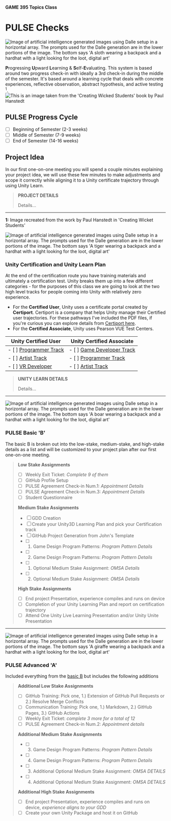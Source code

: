 #### GAME 395 Topics Class

# PULSE Checks

<Image>
<a name="Dalle GenerationSloth"></a>
<img src="Images\SlothLoot-01.png" alt="Image of artificial intelligence generated images using Dalle setup in a horizontal array. The prompts used for the Dalle generation are in the lower portions of the image. The bottom says 'A sloth wearing a backpack and a hardhat with a light looking for the loot, digital art'" title="PulseHeader" class="centerheader"/>
</Image>

**P**rogressing **U**pward **L**earning & **S**elf-**E**valuating. This system is based around two progress check-in with ideally a 3rd check-in during the middle of the semester. It's based around a learning cycle that deals with concrete experiences, reflective observation, abstract hypothesis, and active testing <sup>1</sup>.
<Image>
<a name="Learning_Cycle"></a>
<img src="Images\learningCycle.png" alt="This is an image taken from the 'Creating Wicked Students' book by Paul Hanstedt" title="Learning Cycle" class="centersml"/>
</Image>
## PULSE Progress Cycle

- [ ] Beginning of Semester (2-3 weeks)
- [ ] Middle of Semester (7-9 weeks)
- [ ] End of Semester (14-16 weeks)

## Project Idea

In our first one-on-one meeting you will spend a couple minutes explaining your project idea, we will use these few minutes to make adjustments and scope it correctly while aligning it to a Unity certificate trajectory through using Unity Learn.

>**PROJECT DETAILS**
>
>Details...

***
**1:** Image recreated from the work by Paul Hanstedt in 'Creating Wicket Students'

<div style="page-break-after: always;"></div>

<Image>
<a name="Dalle GenerationTiger"></a>
<img src="Images\TigerLoot-01.png" alt="Image of artificial intelligence generated images using Dalle setup in a horizontal array. The prompts used for the Dalle generation are in the lower portions of the image. The bottom says 'A tiger wearing a backpack and a hardhat with a light looking for the loot, digital art'" title="CertificationHeader" class="centerheader"/>
</Image>

### Unity Certification and Unity Learn Plan

At the end of the certification route you have training materials and ultimately a certification test. Unity breaks them up into a few different categories - for the purposes of this class we are going to look at the two high level tracks for people coming into Unity with relatively zero experience.

- For the **Certified User**, Unity uses a certificate portal created by **Certiport**. Certiport is a company that helps Unity manage their Certified user trajectories. For these pathways I've included the PDF files, if you're curious you can explore details from [Certiport here](https://certiport.pearsonvue.com/Educator-resources/Exam-details/Objective-domains?ot=collapseUnity).
- For the **Certified Associate**, Unity uses Pearson VUE Test Centers.

|**Unity Certified User** | **Unity Certified Associate** |
|---|---|
|- [ ] [Programmer Track](./Attachments/Unity_Exam_Objectives_-_Programmer_0820.pdf)|- [ ] [Game Developer Track](https://unityedustore.pearsonvue.com/unity-certified-associate-game-development-courseware/p/UCAGD-CW-12M-KFDP)|
|- [ ] [Artist Track](./Attachments/Unity_Exam_Objectives_-_Artist_1120.pdf) |- [ ] [Programmer Track](https://unityedustore.pearsonvue.com/unity-certified-associate-programmer-certification-voucher/p/VCH-UCA-P_VCH) |
|- [ ] [VR Developer](./Attachments/Unity_Exam_Objectives_-_VR_Developer_0820.pdf) |- [ ] [Artist Track](https://unityedustore.pearsonvue.com/unity-certified-associate-artist-certification-voucher/p/VCH-UCA-A_VCH) |

>**UNITY LEARN DETAILS**
>
>Details...

***

<div style="page-break-after: always;"></div>

<Image>
<a name="Dalle GenerationBoar"></a>
<img src="Images\BoarLoot-01.png" alt="Image of artificial intelligence generated images using Dalle setup in a horizontal array. The prompts used for the Dalle generation are in the lower portions of the image. The bottom says 'A boar wearing a backpack and a hardhat with a light looking for the loot, digital art'" title="PulseGradeBHeader" class="centerheader"/>
</Image>

### PULSE Basic 'B'

The basic B is broken out into the low-stake, medium-stake, and high-stake details as a list and will be customized to your project plan after our first one-on-one meeting.
>**Low Stake Assignments**
>
>- [ ] Weekly Exit Ticket: *Complete 9 of them*
>- [ ] GitHub Profile Setup
>- [ ] PULSE Agreement Check-in Num.1: *Appointment Details*
>- [ ] PULSE Agreement Check-in Num.3: *Appointment Details*
>- [ ] Student Questionnaire
>
>**Medium Stake Assignments**
>
>- [ ] GDD Creation
>- [ ] Create your Unity3D Learning Plan and pick your Certification track
>- [ ] GitHub Project Generation from John's Template
>- [ ] 1. Game Design Program Patterns: *Program Pattern Details*
>- [ ] 2. Game Design Program Patterns: *Program Pattern Details*
>- [ ] 1. Optional Medium Stake Assignment: *OMSA Details*
>- [ ] 2. Optional Medium Stake Assignment: *OMSA Details*
>
>**High Stake Assignments**
>
>- [ ] End project Presentation, experience compiles and runs on device
>- [ ] Completion of your Unity Learning Plan and report on certification trajectory
>- [ ] Attend One Unity Live Learning Presentation and/or Unity Unite Presentation

***
<div style="page-break-after: always;"></div>

<Image>
<a name="Dalle GenerationGiraffe"></a>
<img src="Images\GiraffeLoot-01.png" alt="Image of artificial intelligence generated images using Dalle setup in a horizontal array. The prompts used for the Dalle generation are in the lower portions of the image. The bottom says 'A giraffe wearing a backpack and a hardhat with a light looking for the loot, digital art'" title="PulseGradeAHeader" class="centerheader"/>
</Image>

### PULSE Advanced 'A'

Included everything from the [basic B](#pulse-basic-b) but includes the following additions

>**Additional Low Stake Assignments**
>
>- [ ] GitHub Training: Pick one, 1.) Extension of GitHub Pull Requests or 2.) Resolve Merge Conflicts
>- [ ] Communication Training: Pick one, 1.) Markdown, 2.) GitHub Pages, 3.) GitHub Actions
>- [ ] Weekly Exit Ticket: *complete 3 more for a total of 12*
>- [ ] PULSE Agreement Check-in Num.2: *Appointment details*
>
>**Additional Medium Stake Assignments**
>
>- [ ] 3. Game Design Program Patterns: *Program Pattern Details*
>- [ ] 4. Game Design Program Patterns: *Program Pattern Details*
>- [ ] 3. Additional Optional Medium Stake Assignment: *OMSA DETAILS*
>- [ ] 4. Additional Optional Medium Stake Assignment: *OMSA DETAILS*
>
>**Additional High Stake Assignments**
>
>- [ ] End project Presentation, experience compiles and runs on device, *experience aligns to your GDD*
>- [ ] Create your own Unity Package and host it on GitHub
